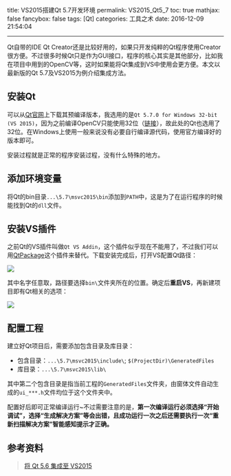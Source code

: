 title: VS2015搭建Qt 5.7开发环境
permalink: VS2015_Qt5_7
toc: true
mathjax: false
fancybox: false
tags: [Qt]
categories: 工具之术
date: 2016-12-09 21:54:04

---

Qt自带的IDE Qt Creator还是比较好用的，如果只开发纯粹的Qt程序使用Creator很方便。不过很多时候Qt只是作为GUI接口，程序的核心其实是其他部分，比如我在项目中用到的OpenCV等，这时如果能将Qt集成到VS中使用会更方便。本文以最新版的Qt 5.7及VS2015为例介绍集成方法。

<!--more-->

## 安装Qt
可以从[Qt官网](https://www.qt.io/download-open-source/#section-2)上下载其预编译版本，我选用的是`Qt 5.7.0 for Windows 32-bit (VS 2015)`，因为之前编译OpenCV只能使用32位（[链接](/2016/12/06/VS2015_OpenCV31/)），故此处的Qt也选用了32位。在Windows上使用一般来说没有必要自行编译源代码，使用官方编译好的版本即可。

安装过程就是正常的程序安装过程，没有什么特殊的地方。

## 添加环境变量
将Qt的bin目录`...\5.7\msvc2015\bin`添加到`PATH`中，这是为了在运行程序的时候能找到Qt的`dll`文件。

## 安装VS插件
之前Qt的VS插件叫做`Qt VS Addin`，这个插件似乎现在不能用了，不过我们可以用[QtPackage](https://marketplace.visualstudio.com/items?itemName=havendv.QtPackage)这个插件来替代。下载安装完成后，打开VS配置Qt路径：

![](https://pic.gaomf.store/VSQT.gif)

其中名字任意取，路径要选择`bin\`文件夹所在的位置。确定后**重启VS**，再新建项目即有Qt相关的选项：

![](https://pic.gaomf.store/20161209214416.png)

## 配置工程

建立好Qt项目后，需要添加包含目录及库目录：

- 包含目录：`...\5.7\msvc2015\include\`; `$(ProjectDir)\GeneratedFiles`
- 库目录：`...\5.7\msvc2015\lib\`

其中第二个包含目录是指当前工程的`GeneratedFiles`文件夹，由窗体文件自动生成的`ui_***.h`文件均位于这个文件夹中。

配置好后即可正常编译运行~不过需要注意的是，**第一次编译运行必须选择“开始调试”，选择“生成解决方案”等会出错，且成功运行一次之后还需要执行一次“重新扫描解决方案”智能感知提示才正确。**

## 参考资料

> [将 Qt 5.6 集成至 VS2015](https://my.oschina.net/jthmath/blog/640227)
